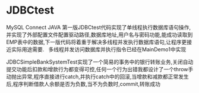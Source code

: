 # JDBCtest
MySQL Connect JAVA
第一版JDBCtest代码实现了单线程执行数据库语句操作,并实现了外部配置文件配置驱动路径,数据库地址,用户名与密码功能,能成功读取到EMP表中的数据,下一版代码将着重于解决多线程并发执行数据库语句,让程序更接近实际用途需要.
 
多线程并发访问数据库并执行指令已经在MainDemo1中实现

JDBCSimpleBankSystemTest实现了一个简易的事务中的银行转账业务,关闭自动提交功能后扣款和增款行为都变得可控,任何一个行为出错我都设计了一个throw手动抛出异常,程序直接进行catch,并执行catch中的回滚,当增款和减款都正常发生后,程序判断借款人余额是否为负数,当不为负数时,commit,转账成功
 

